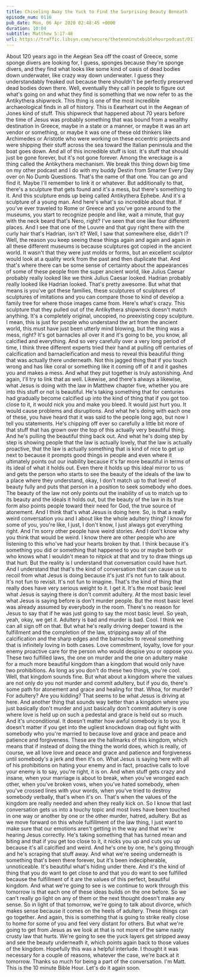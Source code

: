 ```yaml
---
title: Chiseling Away the Yuck to Find the Surprising Beauty Beneath
episode_num: 0116
pub_date: Mon, 06 Apr 2020 02:48:45 +0000
duration: 10:04
subtitle: Matthew 5:17-48
url: https://traffic.libsyn.com/secure/thetenminutebiblehourpodcast/0116_-_Final.mp3
---
```


 About 120 years ago in the Aegean Sea off the coast of Greece, some sponge divers are looking for, I guess, sponges because they're sponge divers, and they find what looks like some kind of oasis of dead bodies down underwater, like crazy way down underwater. I guess they understandably freaked out because there shouldn't be perfectly preserved dead bodies down there. Well, eventually they call in people to figure out what's going on and what they find is something that we now refer to as the Antikythera shipwreck. This thing is one of the most incredible archaeological finds in all of history. This is Eearheart out in the Aegean of Jones kind of stuff. This shipwreck that happened about 70 years before the time of Jesus was probably something that was bound from a wealthy destination in Greece, maybe in a state or a manner, or maybe it was an art vendor or something, or maybe it was one of these old thinkers like Archimedes or Aristotle who were working on these eccentric projects and were shipping their stuff across the sea toward the Italian peninsula and the boat goes down. And all of this incredible stuff is lost. It's stuff that should just be gone forever, but it's not gone forever. Among the wreckage is a thing called the Antikythera mechanism. We break this thing down big time on my other podcast and I do with my buddy Destin from Smarter Every Day over on No Dumb Questions. That's the name of that one. You can go and find it. Maybe I'll remember to link it or whatever. But additionally to that, there's a sculpture that gets found and it's a mess, but there's something to it. And this sculpture ends up being called Antikythera Ephebe. And it's a sculpture of a young man. And here's what's so incredible about that. If you've ever traveled to Rome or Greece and you've gone around to the museums, you start to recognize people and like, wait a minute, that guy with the neck beard that's Nero, right? I've seen that one like four different places. And I see that one of the Louvre and that guy right there with the curly hair that's Hadrian, isn't it? Well, I saw that somewhere else, didn't I? Well, the reason you keep seeing these things again and again and again in all these different museums is because sculptures got copied in the ancient world. It wasn't that they were just molds or forms, but an excellent sculptor would look at a quality work from the past and then duplicate that. And that's where there can be some sense of certainty about the appearances of some of these people from the super ancient world, like Julius Caesar probably really looked like we think Julius Caesar looked. Hadrian probably really looked like Hadrian looked. That's pretty awesome. But what that means is you've got these families, these sculptures of sculptures of sculptures of imitations and you can compare those to kind of develop a family tree for where those images came from. Here's what's crazy. This sculpture that they pulled out of the Antikythera shipwreck doesn't match anything. It's a completely original, uncopied, no preexisting copy sculpture. I mean, this is just for people who understand the art from the ancient world, this must have just been utterly mind blowing, but the thing was a mess, right? It's got barnacles all over it and it's going to be, you know, all calcified and everything. And so very carefully over a very long period of time, I think three different experts tried their hand at pulling off centuries of calcification and barnacleification and mess to reveal this beautiful thing that was actually there underneath. Not this jagged thing that if you touch wrong and has like coral or something like it coming off of it and it gashes you and makes a mess. And what they put together is truly astonishing. And again, I'll try to link that as well. Likewise, and there's always a likewise, what Jesus is doing with the law in Matthew chapter five, whether you are into this stuff or not is beautiful. He's taking something that for centuries had gradually become calcified up into the kind of thing that if you got too close to it, it would nick you and make you bleed. It would just hurt you. It would cause problems and disruptions. And what he's doing with each one of these, you have heard that it was said to the people long ago, but now I tell you statements. He's chipping off ever so carefully a little bit more of that stuff that has grown over the top of this actually very beautiful thing. And he's pulling the beautiful thing back out. And what he's doing step by step is showing people that the law is actually lovely, that the law is actually proactive, that the law is actually something that is kind of nice to get up next to because it prompts good things in people and even where it ultimately points out our inability because it's far more beautiful in terms of its ideal of what it holds out. Even there it holds up this ideal mirror to us and gets the person who starts to see the beauty of the ideals of the law to a place where they understand, okay, I don't match up to that level of beauty fully and puts that person in a position to seek somebody who does. The beauty of the law not only points out the inability of us to match up to its beauty and the ideals it holds out, but the beauty of the law in its true form also points people toward their need for God, the true source of atonement. And I think that's what Jesus is doing here. So, is that a really weird conversation you and I about like the whole adultery thing? I know for some of you, you're like, I just, I don't know, I just always got everything right. And I'm sorry other people have weird stories. And I don't know why you think that would be weird. I know there are other people who are listening to this who've had your hearts broken by that. I think because it's something you did or something that happened to you or maybe both or who knows what I wouldn't mean to nitpick at that and try to draw things up that hurt. But the reality is I understand that conversation could have hurt. And I understand that that's the kind of conversation that can cause us to recoil from what Jesus is doing because it's just it's not fun to talk about. It's not fun to revisit. It's not fun to imagine. That's the kind of thing that really does have very serious weight to it. I get it. It's the most basic level what Jesus is saying there is don't commit adultery. At the most basic level what Jesus is saying before is don't murder people. But the most basic level was already assumed by everybody in the room. There's no reason for Jesus to say that if he was just going to say the most basic level. So yeah, yeah, okay, we get it. Adultery is bad and murder is bad. Cool. I think we can all sign off on that. But what he's really driving deeper toward is the fulfillment and the completion of the law, stripping away all of the calcification and the sharp edges and the barnacles to reveal something that is infinitely loving in both cases. Love commitment, loyalty, love for your enemy proactive care for the person who would despise you or oppose you. These two fulfilled laws, the one on murder and the one on adultery make for a much more beautiful kingdom than a kingdom that would only have two prohibitions. As long as you don't do these two things, you're cool. Well, that kingdom sounds fine. But what about a kingdom where the values are not only do you not murder and commit adultery, but if you do, there's some path for atonement and grace and healing for that. Whoa, for murder? For adultery? Are you kidding? That seems to be what Jesus is driving at here. And another thing that sounds way better than a kingdom where you just basically don't murder and just basically don't commit adultery is one where love is held up on such a pedestal and grace is held out so much. And it's unconditional. It doesn't matter how awful somebody is to you. It doesn't matter if you get into the ugliest knockdown drag out fight with somebody who you're married to because love and grace and peace and patience and forgiveness. These are the hallmarks of this kingdom, which means that if instead of doing the thing the world does, which is really, of course, we all love love and peace and grace and patience and forgiveness until somebody's a jerk and then it's on. What Jesus is saying here with all of his prohibitions on hating your enemy and in fact, proactive calls to love your enemy is to say, you're right, it is on. And when stuff gets crazy and insane, when your marriage is about to break, when you've wronged each other, when you've broken vows, when you've hated somebody, when you've crossed lines with your words, when you've tried to destroy somebody verbally, that's when it's on. That's when the values of the kingdom are really needed and when they really kick on. So I know that last conversation gets us into a touchy topic and most lives have been touched in one way or another by one or the other murder, hatred, adultery. But as we move forward on this whole fulfillment of the law thing, I just want to make sure that our emotions aren't getting in the way and that we're hearing Jesus correctly. He's taking something that has turned mean and biting and that if you get too close to it, it nicks you up and cuts you up because it's all calcified and weird. And he's one by one, he's going through and he's scraping that stuff away. And what we're seeing underneath is something that's been there forever, but it's been indecipherable, unnoticeable. It's beautiful what's hiding under there. And it's the kind of thing that you do want to get close to and that you do want to see fulfilled because the fulfillment of it are the values of this perfect, beautiful kingdom. And what we're going to see is we continue to work through this tomorrow is that each one of these ideas builds on the one before. So we can't really go light on any of them or the next thought doesn't make any sense. So in light of that tomorrow, we're going to talk about divorce, which makes sense because it comes on the heels of adultery. These things can go together. And again, this is something that is going to strike really close to home for some of you and feel very distant for others. But what we're going to get from Jesus as we look at that is not more of the same nasty crusty law that hurts. We're going to see the yuck layers get stripped away and see the beauty underneath it, which points again back to those values of the kingdom. Hopefully this was a helpful interlude. I thought it was necessary for a couple of reasons, whatever the case, we're back at it tomorrow. Thanks so much for being a part of the conversation. I'm Matt. This is the 10 minute Bible Hour. Let's do it again soon.